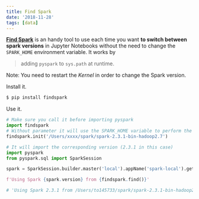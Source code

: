 ```yaml
---
title: Find Spark
date: '2018-11-28'
tags: [data]
---
```


**[Find Spark][LK-1]** is an handy tool to use each time you want **to switch between spark versions** in Jupyter Notebooks without the need to change the `SPARK_HOME` environment variable. It works by

> adding `pyspark` to `sys.path` at runtime.

Note: You need to restart the *Kernel* in order to change the Spark version.

Install it.

```bash
$ pip install findspark
```

Use it.

```python
# Make sure you call it before importing pyspark
import findspark
# Without parameter it will use the SPARK_HOME variable to perform the init
findspark.init('/Users/xxxx/spark/spark-2.3.1-bin-hadoop2.7')

# It will import the corresponding version (2.3.1 in this case)
import pyspark
from pyspark.sql import SparkSession

spark = SparkSession.builder.master('local').appName('spark-local').getOrCreate()

f'Using Spark {spark.version} from {findspark.find()}'

# 'Using Spark 2.3.1 from /Users/to145733/spark/spark-2.3.1-bin-hadoop2.7'
```

[LK-1]: https://github.com/minrk/findspark